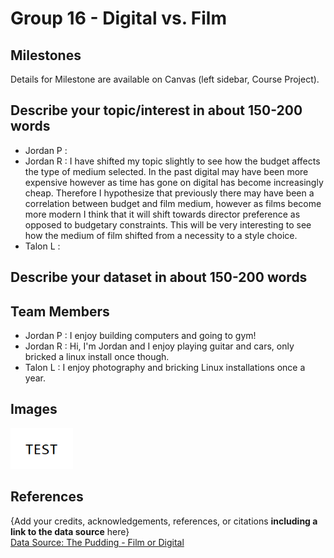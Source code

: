 # Group 16 - Digital vs. Film

## Milestones

Details for Milestone are available on Canvas (left sidebar, Course Project).

## Describe your topic/interest in about 150-200 words
- Jordan P :
- Jordan R : I have shifted my topic slightly to see how the budget affects the type of medium selected. In the past digital may have been more expensive however as time has gone on digital has become increasingly cheap. Therefore I hypothesize that previously there may have been a correlation between budget and film medium, however as films become more modern I think that it will shift towards director preference as opposed to budgetary constraints. This will be very interesting to see how the medium of film shifted from a necessity to a style choice.
- Talon L :

## Describe your dataset in about 150-200 words


## Team Members
- Jordan P : I enjoy building computers and going to gym!
- Jordan R : Hi, I'm Jordan and I enjoy playing guitar and cars, only bricked a linux install once though.
- Talon L : I enjoy photography and bricking Linux installations once a year.

## Images

<img src ="images/test.png" width="100px">

## References

{Add your credits, acknowledgements, references, or citations **including a link to the data source** here}  
[Data Source: The Pudding - Film or Digital](https://github.com/the-pudding/data/tree/master/filmordigital)



